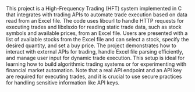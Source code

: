 This project is a High-Frequency Trading (HFT) system implemented in C that integrates with trading APIs to automate trade execution based on data read from an Excel file. The code uses libcurl to handle HTTP requests for executing trades and libxlsxio for reading static trade data, such as stock symbols and available prices, from an Excel file. Users are presented with a list of available stocks from the Excel file and can select a stock, specify the desired quantity, and set a buy price. The project demonstrates how to interact with external APIs for trading, handle Excel file parsing efficiently, and manage user input for dynamic trade execution. This setup is ideal for learning how to build algorithmic trading systems or for experimenting with financial market automation. Note that a real API endpoint and an API key are required for executing trades, and it is crucial to use secure practices for handling sensitive information like API keys.
